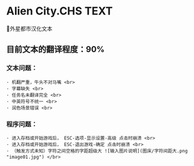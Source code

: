 # Alien City.CHS TEXT
 📄外星都市汉化文本<br>
## **目前文本的翻译程度：90%**<br>
### **文本问题：**<br>
    · 机翻严重，牛头不对马嘴 <br>
    · 字幕缺失 <br>
    · 任务名未翻译完全 <br>
    · 中英符号不统一 <br>
    · 润色场景错误 <br>

### **程序问题：**<br>
    · 进入存档或开始游戏后， ESC-选项-显示设置-高级 点击时崩溃 <br>
    · 进入存档或开始游戏后， ESC-退出游戏-确定 点击时崩溃 <br>
    · （触发方式未知）字符之间空格的字距超级大 ![输入图片说明](图床/字符间距大.png "image01.jpg") </br>